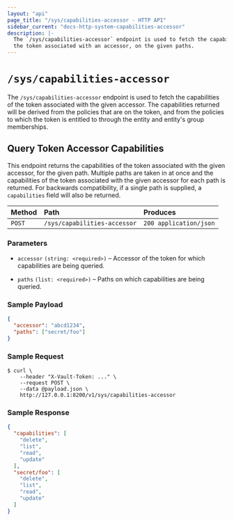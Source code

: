 ```yaml
---
layout: "api"
page_title: "/sys/capabilities-accessor - HTTP API"
sidebar_current: "docs-http-system-capabilities-accessor"
description: |-
  The `/sys/capabilities-accessor` endpoint is used to fetch the capabilities of
  the token associated with an accessor, on the given paths.
---
```


# `/sys/capabilities-accessor`

The `/sys/capabilities-accessor` endpoint is used to fetch the capabilities of
the token associated with the given accessor. The capabilities returned will be
derived from the policies that are on the token, and from the policies to which
the token is entitled to through the entity and entity's group memberships.

## Query Token Accessor Capabilities

This endpoint returns the capabilities of the token associated with the given
accessor, for the given path. Multiple paths are taken in at once and the
capabilities of the token associated with the given accessor for each path is
returned. For backwards compatibility, if a single path is supplied, a
`capabilities` field will also be returned.

| Method   | Path                         | Produces               |
| :------- | :--------------------------- | :--------------------- |
| `POST`   | `/sys/capabilities-accessor` | `200 application/json` |

### Parameters

- `accessor` `(string: <required>)` – Accessor of the token for which
  capabilities are being queried.

- `paths` `(list: <required>)` – Paths on which capabilities are being
  queried.

### Sample Payload

```json
{
  "accessor": "abcd1234",
  "paths": ["secret/foo"]
}
```

### Sample Request

```
$ curl \
    --header "X-Vault-Token: ..." \
    --request POST \
    --data @payload.json \
    http://127.0.0.1:8200/v1/sys/capabilities-accessor
```

### Sample Response

```json
{
  "capabilities": [
    "delete",
    "list",
    "read",
    "update"
  ],
  "secret/foo": [
    "delete",
    "list",
    "read",
    "update"
  ]
}
```
